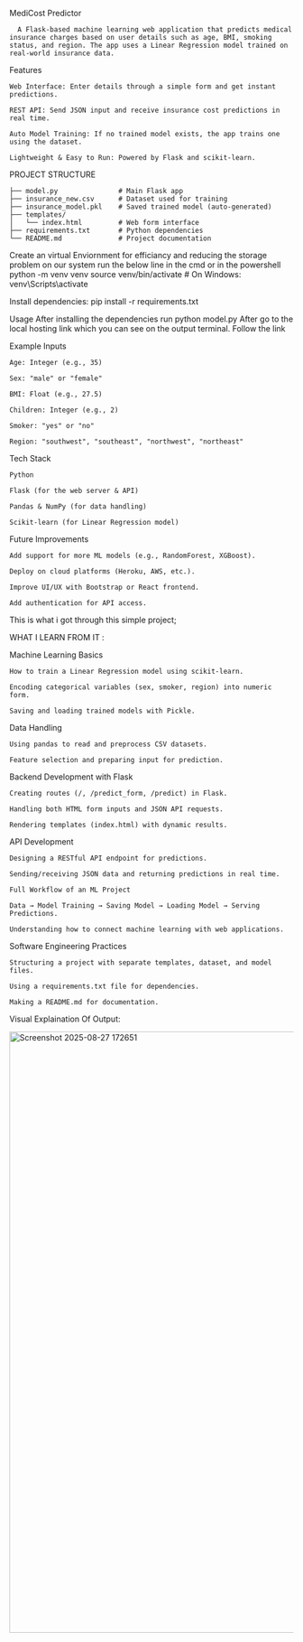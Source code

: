 MediCost Predictor

      A Flask-based machine learning web application that predicts medical insurance charges based on user details such as age, BMI, smoking status, and region. The app uses a Linear Regression model trained on real-world insurance data.

Features

    Web Interface: Enter details through a simple form and get instant predictions.
    
    REST API: Send JSON input and receive insurance cost predictions in real time.
    
    Auto Model Training: If no trained model exists, the app trains one using the dataset.
    
    Lightweight & Easy to Run: Powered by Flask and scikit-learn.

PROJECT STRUCTURE

    ├── model.py               # Main Flask app
    ├── insurance_new.csv      # Dataset used for training
    ├── insurance_model.pkl    # Saved trained model (auto-generated)
    ├── templates/
    │   └── index.html         # Web form interface
    ├── requirements.txt       # Python dependencies
    └── README.md              # Project documentation

Create an virtual Enviornment for efficiancy and reducing the storage problem on our system run the below line in the cmd or in the powershell
      python -m venv venv
      source venv/bin/activate   # On Windows: venv\Scripts\activate

Install dependencies:
      pip install -r requirements.txt
      
Usage
  After installing the dependencies run python model.py
  After go to the local hosting link which you can see on the output terminal. Follow the link

Example Inputs

    Age: Integer (e.g., 35)
    
    Sex: "male" or "female"
    
    BMI: Float (e.g., 27.5)
    
    Children: Integer (e.g., 2)
    
    Smoker: "yes" or "no"
    
    Region: "southwest", "southeast", "northwest", "northeast"

Tech Stack

    Python
    
    Flask (for the web server & API)
    
    Pandas & NumPy (for data handling)
    
    Scikit-learn (for Linear Regression model)

Future Improvements

    Add support for more ML models (e.g., RandomForest, XGBoost).
    
    Deploy on cloud platforms (Heroku, AWS, etc.).
    
    Improve UI/UX with Bootstrap or React frontend.
    
    Add authentication for API access.

This is what i got through this simple project;

WHAT I LEARN FROM IT : 

  Machine Learning Basics

    How to train a Linear Regression model using scikit-learn.
    
    Encoding categorical variables (sex, smoker, region) into numeric form.
    
    Saving and loading trained models with Pickle.
    
  Data Handling
    
    Using pandas to read and preprocess CSV datasets.
    
    Feature selection and preparing input for prediction.
    
  Backend Development with Flask
    
    Creating routes (/, /predict_form, /predict) in Flask.
    
    Handling both HTML form inputs and JSON API requests.
    
    Rendering templates (index.html) with dynamic results.
    
  API Development
    
    Designing a RESTful API endpoint for predictions.
    
    Sending/receiving JSON data and returning predictions in real time.
    
    Full Workflow of an ML Project
    
    Data → Model Training → Saving Model → Loading Model → Serving Predictions.
    
    Understanding how to connect machine learning with web applications.
    
  Software Engineering Practices
    
    Structuring a project with separate templates, dataset, and model files.
    
    Using a requirements.txt file for dependencies.
    
    Making a README.md for documentation.

Visual Explaination Of Output:

  <img width="1902" height="1065" alt="Screenshot 2025-08-27 172651" src="https://github.com/user-attachments/assets/a4ce9296-0913-43b2-bde7-d42e26ed9649" />


          
      
    
